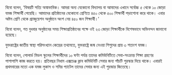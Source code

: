 বিবো বলেন, ‘বিষয়টি সত্যি অস্বাভাবিক। আমরা অন্য যেকোনো বিদ্যালয় বা আমাদের এখানে সর্বোচ্চ ৫ থেকে ১০ জোড়া যমজ শিক্ষার্থী পেয়েছি। আমাদের প্রতিষ্ঠানের যেকোনো শ্রেণিতে ৪৫০ থেকে ৫০০ শিক্ষার্থী পড়াশোনা করে থাকে। এবার অষ্টম শ্রেণি থেকে গ্র্যাজুয়েশন অনুষ্ঠানে অংশ নেয় ৪৫০ জন শিক্ষার্থী।’

বিবো বলেন, গত বুধবার অনুষ্ঠানের সময় শিক্ষাপ্রতিষ্ঠানের পক্ষে ওই ২৩ জোড়া শিক্ষার্থীকে বিশেষভাবে অভিনন্দন জানানো হয়েছে।

যুক্তরাষ্ট্রের জাতীয় স্বাস্থ্য পরিসংখ্যান কেন্দ্রের তথ্যমতে, যুক্তরাষ্ট্রে জন্ম নেওয়া শিশুদের প্রায় ৩ শতাংশ যমজ।

বিবো বলেন, পোলার্ড মিডল স্কুলের শিক্ষার্থীদের ১০ ঘণ্টা পর্যন্ত তাদের কমিউনিটিতে সেবা-সংক্রান্ত শিক্ষা গ্রহণের পাশাপাশি কাজ করতে হয়। প্রতিবছর নিধাম এক্সচেঞ্জ ক্লাব কমিউনিটি সেবার জন্য পাঁচটি পুরস্কার দিয়ে থাকে। এবারই প্রথমবারের মতো এক যমজ লুকাস ও সমির প্যাটেল তাদের সেবার জন্য এই পুরস্কার জিতেছে।
